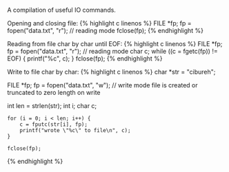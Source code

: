 A compilation of useful IO commands.

Opening and closing file:
{% highlight c linenos %}
 FILE *fp;
 fp = fopen("data.txt", "r"); // reading mode
 fclose(fp);
{% endhighlight %}

Reading from file char by char until EOF:
{% highlight c linenos %}
 FILE *fp;
 fp = fopen("data.txt", "r"); // reading mode
 char c;
 while ((c = fgetc(fp)) != EOF) {
  printf("%c", c);
 }
 fclose(fp);
{% endhighlight %}

Write to file char by char:
{% highlight c linenos %}
 char *str = "cibureh";
 
 FILE *fp;
	fp = fopen("data.txt", "w"); // write mode file is created or truncated to zero length on write
	
 int len = strlen(str);
	int i;
	char c;

	for (i = 0; i < len; i++) {
		c = fputc(str[i], fp);
		printf("wrote \"%c\" to file\n", c);
	}

	fclose(fp);
{% endhighlight %}
